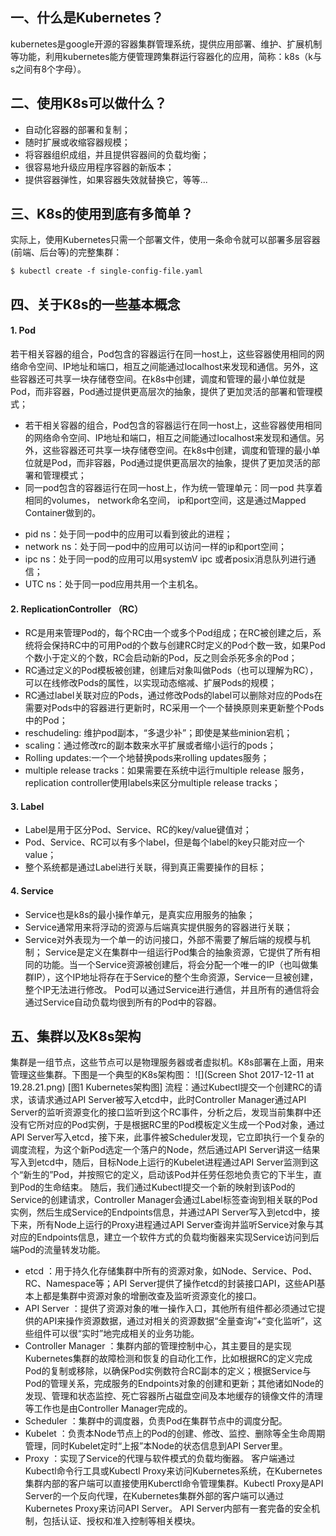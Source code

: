 ## 一、什么是Kubernetes？
kubernetes是google开源的容器集群管理系统，提供应用部署、维护、扩展机制等功能，利用kubernetes能方便管理跨集群运行容器化的应用，简称：k8s（k与s之间有8个字母）。
## 二、使用K8s可以做什么？
- 自动化容器的部署和复制；
- 随时扩展或收缩容器规模；
- 将容器组织成组，并且提供容器间的负载均衡；
- 很容易地升级应用程序容器的新版本；
- 提供容器弹性，如果容器失效就替换它，等等...
## 三、K8s的使用到底有多简单？
实际上，使用Kubernetes只需一个部署文件，使用一条命令就可以部署多层容器(前端、后台等)的完整集群：
```
$ kubectl create -f single-config-file.yaml
```
## 四、关于K8s的一些基本概念
#### 1. Pod
若干相关容器的组合，Pod包含的容器运行在同一host上，这些容器使用相同的网络命令空间、IP地址和端口，相互之间能通过localhost来发现和通信。另外，这些容器还可共享一块存储卷空间。在k8s中创建，调度和管理的最小单位就是Pod，而非容器，Pod通过提供更高层次的抽象，提供了更加灵活的部署和管理模式；
- 若干相关容器的组合，Pod包含的容器运行在同一host上，这些容器使用相同的网络命令空间、IP地址和端口，相互之间能通过localhost来发现和通信。另外，这些容器还可共享一块存储卷空间。在k8s中创建，调度和管理的最小单位就是Pod，而非容器，Pod通过提供更高层次的抽象，提供了更加灵活的部署和管理模式；
- 同一pod包含的容器运行在同一host上，作为统一管理单元：同一pod 共享着相同的volumes， network命名空间， ip和port空间，这是通过Mapped Container做到的。
 + pid ns：处于同一pod中的应用可以看到彼此的进程；
 + network ns：处于同一pod中的应用可以访问一样的ip和port空间；
 + ipc ns：处于同一pod的应用可以用systemV ipc 或者posix消息队列进行通信；
 + UTC ns：处于同一pod应用共用一个主机名。
 
#### 2. ReplicationController （RC）
- RC是用来管理Pod的，每个RC由一个或多个Pod组成；在RC被创建之后，系统将会保持RC中的可用Pod的个数与创建RC时定义的Pod个数一致，如果Pod个数小于定义的个数，RC会启动新的Pod，反之则会杀死多余的Pod；
- RC通过定义的Pod模板被创建，创建后对象叫做Pods（也可以理解为RC），可以在线修改Pods的属性，以实现动态缩减、扩展Pods的规模；
- RC通过label关联对应的Pods，通过修改Pods的label可以删除对应的Pods在需要对Pods中的容器进行更新时，RC采用一个一个替换原则来更新整个Pods中的Pod；
- reschudeling: 维护pod副本，“多退少补”；即使是某些minion宕机；
- scaling：通过修改rc的副本数来水平扩展或者缩小运行的pods；
- Rolling updates:一个一个地替换pods来rolling updates服务； 
- multiple release tracks：如果需要在系统中运行multiple release 服务，replication controller使用labels来区分multiple release tracks；
#### 3. Label
- Label是用于区分Pod、Service、RC的key/value键值对；
- Pod、Service、RC可以有多个label，但是每个label的key只能对应一个value；
- 整个系统都是通过Label进行关联，得到真正需要操作的目标； 
#### 4. Service
- Service也是k8s的最小操作单元，是真实应用服务的抽象；
- Service通常用来将浮动的资源与后端真实提供服务的容器进行关联；
- Service对外表现为一个单一的访问接口，外部不需要了解后端的规模与机制； 
Service是定义在集群中一组运行Pod集合的抽象资源，它提供了所有相同的功能。当一个Service资源被创建后，将会分配一个唯一的IP（也叫做集群IP），这个IP地址将存在于Service的整个生命资源，Service一旦被创建，整个IP无法进行修改。
Pod可以通过Service进行通信，并且所有的通信将会通过Service自动负载均很到所有的Pod中的容器。
## 五、集群以及K8s架构
集群是一组节点，这些节点可以是物理服务器或者虚拟机。K8s部署在上面，用来管理这些集群。下图是一个典型的K8s架构图：
![](Screen Shot 2017-12-11 at 19.28.21.png)
[图1 Kubernetes架构图]
流程：通过Kubectl提交一个创建RC的请求，该请求通过API Server被写入etcd中，此时Controller Manager通过API Server的监听资源变化的接口监听到这个RC事件，分析之后，发现当前集群中还没有它所对应的Pod实例，于是根据RC里的Pod模板定义生成一个Pod对象，通过API Server写入etcd，接下来，此事件被Scheduler发现，它立即执行一个复杂的调度流程，为这个新Pod选定一个落户的Node，然后通过API Server讲这一结果写入到etcd中，随后，目标Node上运行的Kubelet进程通过API Server监测到这个“新生的”Pod，并按照它的定义，启动该Pod并任劳任怨地负责它的下半生，直到Pod的生命结束。
随后，我们通过Kubectl提交一个新的映射到该Pod的Service的创建请求，Controller Manager会通过Label标签查询到相关联的Pod实例，然后生成Service的Endpoints信息，并通过API Server写入到etcd中，接下来，所有Node上运行的Proxy进程通过API Server查询并监听Service对象与其对应的Endpoints信息，建立一个软件方式的负载均衡器来实现Service访问到后端Pod的流量转发功能。
- etcd ：用于持久化存储集群中所有的资源对象，如Node、Service、Pod、RC、Namespace等；API Server提供了操作etcd的封装接口API，这些API基本上都是集群中资源对象的增删改查及监听资源变化的接口。
- API Server ：提供了资源对象的唯一操作入口，其他所有组件都必须通过它提供的API来操作资源数据，通过对相关的资源数据“全量查询”+“变化监听”，这些组件可以很“实时”地完成相关的业务功能。
- Controller Manager ：集群内部的管理控制中心，其主要目的是实现Kubernetes集群的故障检测和恢复的自动化工作，比如根据RC的定义完成Pod的复制或移除，以确保Pod实例数符合RC副本的定义；根据Service与Pod的管理关系，完成服务的Endpoints对象的创建和更新；其他诸如Node的发现、管理和状态监控、死亡容器所占磁盘空间及本地缓存的镜像文件的清理等工作也是由Controller Manager完成的。
- Scheduler ：集群中的调度器，负责Pod在集群节点中的调度分配。
- Kubelet ：负责本Node节点上的Pod的创建、修改、监控、删除等全生命周期管理，同时Kubelet定时“上报”本Node的状态信息到API Server里。
- Proxy ：实现了Service的代理与软件模式的负载均衡器。
客户端通过Kubectl命令行工具或Kubectl Proxy来访问Kubernetes系统，在Kubernetes集群内部的客户端可以直接使用Kuberctl命令管理集群。Kubectl Proxy是API Server的一个反向代理，在Kubernetes集群外部的客户端可以通过Kubernetes Proxy来访问API Server。
API Server内部有一套完备的安全机制，包括认证、授权和准入控制等相关模块。